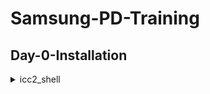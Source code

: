 # Samsung-PD-Training
## Day-0-Installation

<details>
 <summary>icc2_shell </summary>
I invoked icc2_shell using the following commands: icc2_shell
Below is the screenshot showing sucessful launch:
<img width="1085" alt="icc2_shell" src="https://github.com/Sidv005/Samsung-PD-Training/blob/9132f919f1b97fafb5a77a49d680d8d767232e17/SamsungPD%23Day0/icc2_shell.png">
</details>
